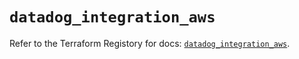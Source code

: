 # `datadog_integration_aws`

Refer to the Terraform Registory for docs: [`datadog_integration_aws`](https://registry.terraform.io/providers/datadog/datadog/3.34.0/docs/resources/integration_aws).
